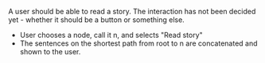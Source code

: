 A user should be able to read a story. The interaction 
has not been decided yet - whether it should be a button or something
else.

- User chooses a node, call it n, and selects "Read story"
- The sentences on the shortest path from root to n 
  are concatenated and shown to the user.

